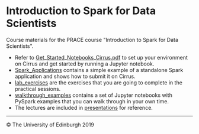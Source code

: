 # Introduction to Spark for Data Scientists

Course materials for the PRACE course "Introduction to Spark for Data Scientists".

* Refer to [Get_Started_Notebooks_Cirrus.pdf](./Get_Started_Notebooks_Cirrus.pdf) to set up your environment on Cirrus and get started by running a Jupyter notebook.
* [Spark_Applications](./Spark_Applications/) contains a simple example of a standalone Spark application and shows how to submit it on Cirrus.
* [lab_exercises](./lab_exercises) are the exercises that you are going to complete in the practical sessions.
* [walkthrough_examples](./walkthrough_examples/) contains a set of Jupyter notebooks with PySpark examples that you can walk through in your own time.
* The lectures are included in [presentations](./presentations/) for reference.

-----
&copy; The University of Edinburgh 2019
